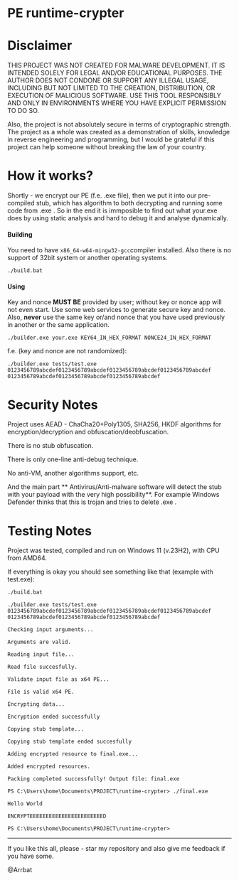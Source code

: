 # PE runtime-crypter

# Disclaimer
THIS PROJECT WAS NOT CREATED FOR MALWARE DEVELOPMENT. IT IS INTENDED SOLELY FOR LEGAL AND/OR EDUCATIONAL PURPOSES. THE AUTHOR DOES NOT CONDONE OR SUPPORT ANY ILLEGAL USAGE, INCLUDING BUT NOT LIMITED TO THE CREATION, DISTRIBUTION, OR EXECUTION OF MALICIOUS SOFTWARE. USE THIS TOOL RESPONSIBLY AND ONLY IN ENVIRONMENTS WHERE YOU HAVE EXPLICIT PERMISSION TO DO SO. 

Also, the project is not absolutely secure in terms of cryptographic strength. The project as a whole was created as a demonstration of skills, knowledge in reverse engineering and programming, but I would be grateful if this project can help someone without breaking the law of your country. 

# How it works?
Shortly - we encrypt our PE (f.e. .exe file), then we put it into our pre-compiled stub, which has algorithm to both decrypting and running some code from .exe . So in the end it is immposible to find out what your.exe does by using static analysis and hard to  debug it and analyse dynamically.

#### Building
You need to have `x86_64-w64-mingw32-gcc`compiler installed. Also there is no support of 32bit system or another operating systems.

```
./build.bat
```

#### Using
Key and nonce **MUST BE** provided by user; without key or nonce app will not even start. Use some web services to generate secure key and nonce. Also, **never** use the same key or/and nonce that you have used previously in another or the same application.

```
./builder.exe your.exe KEY64_IN_HEX_FORMAT NONCE24_IN_HEX_FORMAT 
```

f.e. (key and nonce are not randomized):
```
./builder.exe tests/test.exe 0123456789abcdef0123456789abcdef0123456789abcdef0123456789abcdef 0123456789abcdef0123456789abcdef0123456789abcdef
```

# Security Notes

Project uses AEAD - ChaCha20+Poly1305, SHA256, HKDF algorithms for encryption/decryption and obfuscation/deobfuscation.

There is no stub obfuscation.

There is only one-line anti-debug technique.

No anti-VM, another algorithms support, etc. 

And the main part ** Antivirus/Anti-malware software will detect the stub with your payload with the very high possibility**. For example Windows Defender thinks that this is trojan and tries to delete .exe .

# Testing Notes
Project was tested, compiled and run on Windows 11 (v.23H2), with CPU from AMD64.

If everything is okay you should see something like that (example with test.exe):

```
./build.bat                    

./builder.exe tests/test.exe 0123456789abcdef0123456789abcdef0123456789abcdef0123456789abcdef 0123456789abcdef0123456789abcdef0123456789abcdef

Checking input arguments...

Arguments are valid.

Reading input file...

Read file succesfully.

Validate input file as x64 PE...

File is valid x64 PE.

Encrypting data...

Encryption ended successfully

Copying stub template...

Copying stub template ended succesfully

Adding encrypted resource to final.exe...

Added encrypted resources.

Packing completed successfully! Output file: final.exe

PS C:\Users\home\Documents\PROJECT\runtime-crypter> ./final.exe   

Hello World

ENCRYPTEEEEEEEEEEEEEEEEEEEEEEED

PS C:\Users\home\Documents\PROJECT\runtime-crypter> 

```
---

If you like this all, please - star my repository and also give me feedback if you have some.

@Arrbat
